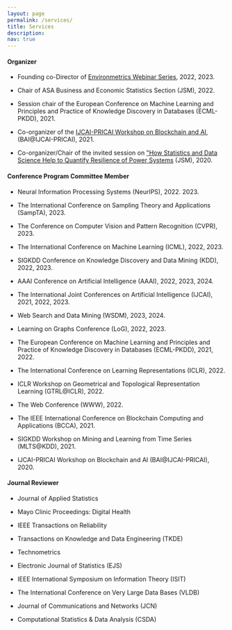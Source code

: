 ```yaml
---
layout: page
permalink: /services/
title: Services
description:
nav: true
---
```


#### Organizer

- Founding co-Director of [Environmetrics Webinar Series](https://www.environmetrics.xyz/), 2022, 2023.

- Chair of ASA Business and Economic Statistics Section (JSM), 2022.

- Session chair of the European Conference on Machine Learning and Principles and Practice of Knowledge Discovery in Databases (ECML-PKDD), 2021.

- Co-organizer of the [IJCAI-PRICAI Workshop on Blockchain and AI](https://blockchaindataanalytics.github.io/IJCAI2020/index.html), (BAI@IJCAI-PRICAI), 2021.

- Co-organizer/Chair of the invited session on ["How Statistics and Data Science Help to Quantify Resilience of Power Systems](https://ww2.amstat.org/meetings/jsm/2020/onlineprogram/ActivityDetails.cfm?sessionid=219408) (JSM), 2020.


#### Conference Program Committee Member
- Neural Information Processing Systems (NeurIPS), 2022. 2023.

- The International Conference on Sampling Theory and Applications (SampTA), 2023.
 
- The Conference on Computer Vision and Pattern Recognition (CVPR), 2023.

- The International Conference on Machine Learning (ICML), 2022, 2023.

- SIGKDD Conference on Knowledge Discovery and Data Mining (KDD), 2022, 2023.

- AAAI Conference on Artificial Intelligence (AAAI), 2022, 2023, 2024.

- The International Joint Conferences on Artificial Intelligence (IJCAI), 2021, 2022, 2023.

- Web Search and Data Mining (WSDM), 2023, 2024.

- Learning on Graphs Conference (LoG), 2022, 2023.

- The European Conference on Machine Learning and Principles and Practice of Knowledge Discovery in Databases (ECML-PKDD), 2021, 2022.

- The International Conference on Learning Representations (ICLR), 2022.

- ICLR Workshop on Geometrical and Topological Representation Learning (GTRL@ICLR), 2022.

- The Web Conference (WWW), 2022.

- The IEEE International Conference on Blockchain Computing and Applications (BCCA), 2021.

- SIGKDD Workshop on Mining and Learning from Time Series (MLTS@KDD), 2021.

- IJCAI-PRICAI Workshop on Blockchain and AI (BAI@IJCAI-PRICAI), 2020.


#### Journal Reviewer
- Journal of Applied Statistics
  
- Mayo Clinic Proceedings: Digital Health
  
- IEEE Transactions on Reliability
  
- Transactions on Knowledge and Data Engineering (TKDE)

- Technometrics

- Electronic Journal of Statistics (EJS)

- IEEE International Symposium on Information Theory (ISIT)

- The International Conference on Very Large Data Bases (VLDB)

- Journal of Communications and Networks (JCN)

- Computational Statistics & Data Analysis (CSDA)
